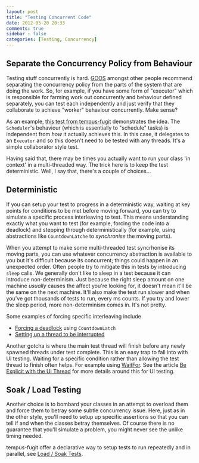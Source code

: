 ```yaml
---
layout: post
title: "Testing Concurrent Code"
date: 2012-05-20 20:33
comments: true
sidebar : false
categories: [Testing, Concurrency]
---
```


## Separate the Concurrency Policy from Behaviour

Testing stuff concurrently is hard. [GOOS](http://www.growing-object-oriented-software.com/) amongst other people recommend separating the concurrency policy from the parts of the system that are doing the work. So, for example, if you have some form of "executor" which is responsible for farming work out concurrently and behaviour defined separately, you can test each independently and just verify that they collaborate to achieve "worker" behaviour concurrently. Make sense?

<!-- more -->

As an example, [this test from tempus-fugit](https://github.com/tobyweston/tempus-fugit/blob/master/tempus-fugit/src/test/java/com/google/code/tempusfugit/concurrency/ConcurrentSchedulerTest.java) demonstrates the idea. The `Scheduler`'s behaviour (which is essentially to "schedule" tasks) is independent from _how_ it actually achieves this. In this case, it delegates to an `Executor` and so this doesn't need to be tested with any threads. It's a simple collaborator style test.

Having said that, there may be times you actually want to run your class 'in context' in a multi-threaded way. The trick here is to keep the test deterministic. Well, I say that, there's a couple of choices...

## Deterministic

If you can setup your test to progress in a deterministic way, waiting at key points for conditions to be met before moving forward, you can try to simulate a specific process interleaving to test. This means understanding exactly what you want to test (for example, forcing the code into a deadlock) and stepping through deterministically (for example, using abstractions like `CountdownLatche` to *synchronise* the moving parts).

When you attempt to make some multi-threaded test syncrhonise its moving parts, you can use whatever concurrency abstraction is available to you but it's difficult because its concurrent; things could happen in an unexpected order. Often people try to mitigate this in tests by introducing `sleep` calls. We generally don't like to sleep in a test because it can introduce non-determinism. Just because the right sleep amount on one machine *usually* causes the affect you're looking for, it doesn't mean it'll be the same on the next machine. It'll also make the test run slower and when you've got thousands of tests to run, every ms counts. If you try and lower the sleep period, more non-determinism comes in. It's not pretty.

Some examples of forcing specific interleaving include

 - [Forcing a deadlock](https://github.com/tobyweston/tempus-fugit/blob/master/tempus-fugit/src/test/java/com/google/code/tempusfugit/concurrency/DeadlockDetectorTest.java) using `CountdownLatch`
 - [Setting up a thread to be interrupted](https://github.com/tobyweston/tempus-fugit/blob/master/tempus-fugit/src/test/java/com/google/code/tempusfugit/concurrency/ThreadUtilsTest.java)


Another gotcha is where the main test thread will finish before any newly spawned threads under test complete. This is an easy trap to fall into with UI testing. Waiting for a specific condition rather than allowing the test thread to finish often helps. For example using [WaitFor](/documentation/time/waiting). See the article [Be Explicit with the UI Thread](http://baddotrobot.com/blog/2008/12/30/be-explicit-about-ui-thread-in-swt/) for more details around this for UI testing.


## Soak / Load Testing

Another choice is to bombard your classes in an attempt to overload them and force them to betray some subtle concurrency issue. Here, just as in the other style, you'll need to setup up specific assertions so that you can tell if and when the classes betray themselves. Of course there is no guarantee that you'll simulate a problem, you might never see the unlike timing needed.

tempus-fugit offer a declarative way to setup tests to run repeatedly and in parallel, see [Load / Soak Tests](/documentation/junit/load).

